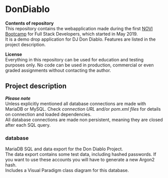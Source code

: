 # DonDiablo

**Contents of repository**  
This repository contains the webapplication made during the first [NOVI Bootcamp](https://www.novi.nl/full-stack-developer/) for Full Stack Developers, which started in May 2019.  
It is a demo drop application for DJ Don Diablo. Features are listed in the project description.

**License**  
Everything in this repository can be used for education and testing purposes only. No code can be used in production, commercial or even graded assignments without contacting the author.

## Project description

**_Please note_**  
Unless explicitly mentioned all database connections are made with MariaDB or MySQL. Check *connection URL* and/or *pom.xml files* for details on connection and loaded dependencies.  
All database connections are made non persistent, meaning they are closed after each SQL query.

### database
MariaDB SQL and data export for the Don Diablo Project.  
The data export contains some test data, including hashed passwords. If you want to use these accounts you will have to generate a new Argon2 hash.  
Includes a Visual Paradigm class diagram for this database.